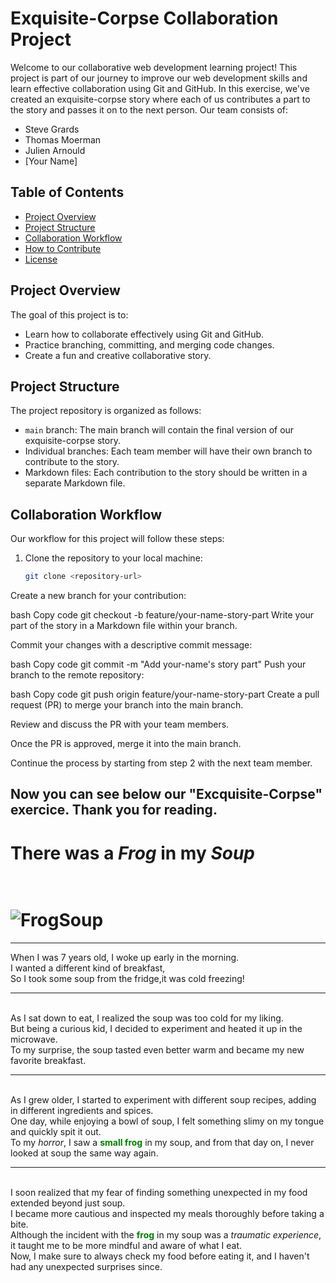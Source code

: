 # Exquisite-Corpse Collaboration Project

Welcome to our collaborative web development learning project! This project is part of our journey to improve our web development skills and learn effective collaboration using Git and GitHub. In this exercise, we've created an exquisite-corpse story where each of us contributes a part to the story and passes it on to the next person. Our team consists of:

- Steve Grards
- Thomas Moerman
- Julien Arnould
- [Your Name]

## Table of Contents
- [Project Overview](#project-overview)
- [Project Structure](#project-structure)
- [Collaboration Workflow](#collaboration-workflow)
- [How to Contribute](#how-to-contribute)
- [License](#license)

## Project Overview

The goal of this project is to:

- Learn how to collaborate effectively using Git and GitHub.
- Practice branching, committing, and merging code changes.
- Create a fun and creative collaborative story.

## Project Structure

The project repository is organized as follows:

- `main` branch: The main branch will contain the final version of our exquisite-corpse story.
- Individual branches: Each team member will have their own branch to contribute to the story.
- Markdown files: Each contribution to the story should be written in a separate Markdown file.

## Collaboration Workflow

Our workflow for this project will follow these steps:

1. Clone the repository to your local machine:
   ```bash
   git clone <repository-url>
Create a new branch for your contribution:

bash
Copy code
git checkout -b feature/your-name-story-part
Write your part of the story in a Markdown file within your branch.

Commit your changes with a descriptive commit message:

bash
Copy code
git commit -m "Add your-name's story part"
Push your branch to the remote repository:

bash
Copy code
git push origin feature/your-name-story-part
Create a pull request (PR) to merge your branch into the main branch.

Review and discuss the PR with your team members.

Once the PR is approved, merge it into the main branch.

Continue the process by starting from step 2 with the next team member.

Now you can see below our "Excquisite-Corpse" exercice. Thank you for reading.
------------------------------------------------------------------------------------

# __There was a _Frog_ in my _Soup___

<br/> ![FrogSoup](https://encrypted-tbn0.gstatic.com/images?q=tbn:ANd9GcTcGtiSfPV0qQ_rnphyalfBZZAgnsHGHUcXTGPoRAvi&s)
====
------------------------------------------------------------------------------------
<!-- Abel -->

When I was 7 years old, I woke up early in the morning.
<br/>I wanted a different kind of breakfast,
<br/>So I took some soup from the fridge,it was cold freezing!

------------------------------------------------------------------------------------
<!--Steve -->

<br/>As I sat down to eat, I realized the soup was too cold for my liking.
<br/>But being a curious kid, I decided to experiment and heated it up in the microwave.
<br/>To my surprise, the soup tasted even better warm and became my new favorite breakfast.

------------------------------------------------------------------------------------
<!--Thom --> 

</br>As I grew older, I started to experiment with different soup recipes, adding in different ingredients and spices.
</br>One day, while enjoying a bowl of soup, I felt something slimy on my tongue and quickly spit it out.
</br>To my _horror_, I saw a <span style="color:green">__small frog__</span> in my soup, and from that day on, I never looked at soup the same way again.

-------------------------------------------------------------------------------------
<!--Julien -->

</br>I soon realized that my fear of finding something unexpected in my food extended beyond just soup.
</br>I became more cautious and inspected my meals thoroughly before taking a bite.
</br>Although the incident with the <span style="color:green">__frog__</span> in my soup was a _traumatic experience_, it taught me to be more mindful and aware of what I eat.
</br>Now, I make sure to always check my food before eating it, and I haven't had any unexpected surprises since.
